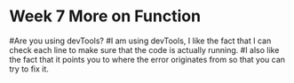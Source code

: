 # Week 7 More on Function

#Are you using devTools?
#I am using devTools, I like the fact that I can check each line to make sure that the code is actually running. 
#I also like the fact that it points you to where the error originates from so that you can try to fix it.